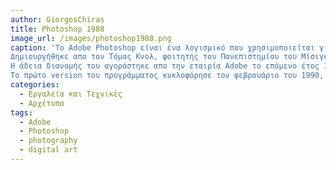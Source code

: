 ```yaml
---
author: GiorgosChiras
title: Photoshop 1988
image_url: /images/photoshop1988.png
caption: 'To Adobe Photoshop είναι ένα λογισμικό που χρησιμοποιείται για την δημιουργία και επεξεργασία ψηφιακών εικόνων.
Δημιουργήθηκε απο τον Τόμας Κνολ, φοιτητής του Πανεπιστημίου του Μίσιγκαν, το 1987 με το όνομα ImagePro, αλλά γρήγορα αλλάχθηκε σε PhotoShop με κεφαλαίο S καθώς το όνομα ImagePro χρησιμοποιούταν ήδη.
Η άδεια διανομής του αγοράστηκε απο την εταιρία Adobe το επόμενο έτος 1988, μετά απο παρουσίαση του λογισμικού στο Silicon Valley.
Το πρώτο version του προγράμματος κυκλοφόρησε τον φεβρουάριο του 1990, με το Photoshop 1.0 και το 1995 η Adobe αγόρασε όλα τα δικαιώματα απο τον Τόμας, με το ποσό των 34.5 εκ. ευρώ. '
categories:
  - Εργαλεία και Τεχνικές
  - Αρχέτυπα
tags:
  - Adobe
  - Photoshop
  - photography
  - digital art
---
```

